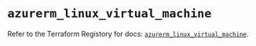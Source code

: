 # `azurerm_linux_virtual_machine`

Refer to the Terraform Registory for docs: [`azurerm_linux_virtual_machine`](https://www.terraform.io/docs/providers/azurerm/r/linux_virtual_machine).
